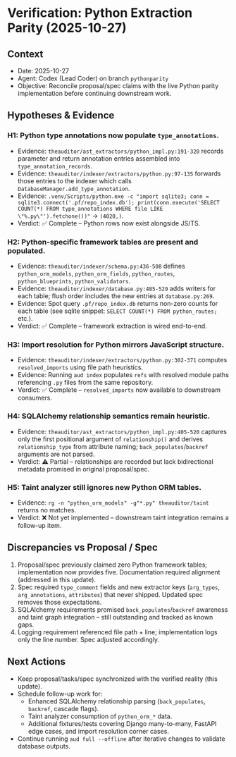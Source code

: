 # Verification: Python Extraction Parity (2025-10-27)

## Context
- Date: 2025-10-27
- Agent: Codex (Lead Coder) on branch `pythonparity`
- Objective: Reconcile proposal/spec claims with the live Python parity implementation before continuing downstream work.

## Hypotheses & Evidence

### H1: Python type annotations now populate `type_annotations`.
- Evidence: `theauditor/ast_extractors/python_impl.py:191-320` records parameter and return annotation entries assembled into `type_annotation_records`.
- Evidence: `theauditor/indexer/extractors/python.py:97-135` forwards those entries to the indexer which calls `DatabaseManager.add_type_annotation`.
- Evidence: `.venv/Scripts/python.exe -c "import sqlite3; conn = sqlite3.connect('.pf/repo_index.db'); print(conn.execute('SELECT COUNT(*) FROM type_annotations WHERE file LIKE \"%.py\"').fetchone())"` → `(4020,)`.
- Verdict: ✅ Complete – Python rows now exist alongside JS/TS.

### H2: Python-specific framework tables are present and populated.
- Evidence: `theauditor/indexer/schema.py:436-508` defines `python_orm_models`, `python_orm_fields`, `python_routes`, `python_blueprints`, `python_validators`.
- Evidence: `theauditor/indexer/database.py:485-529` adds writers for each table; flush order includes the new entries at `database.py:269`.
- Evidence: Spot query `.pf/repo_index.db` returns non-zero counts for each table (see sqlite snippet: `SELECT COUNT(*) FROM python_routes;` etc.).
- Verdict: ✅ Complete – framework extraction is wired end-to-end.

### H3: Import resolution for Python mirrors JavaScript structure.
- Evidence: `theauditor/indexer/extractors/python.py:302-371` computes `resolved_imports` using file path heuristics.
- Evidence: Running `aud index` populates `refs` with resolved module paths referencing `.py` files from the same repository.
- Verdict: ✅ Complete – `resolved_imports` now available to downstream consumers.

### H4: SQLAlchemy relationship semantics remain heuristic.
- Evidence: `theauditor/ast_extractors/python_impl.py:405-520` captures only the first positional argument of `relationship()` and derives `relationship_type` from attribute naming; `back_populates`/`backref` arguments are not parsed.
- Verdict: ⚠️ Partial – relationships are recorded but lack bidirectional metadata promised in original proposal/spec.

### H5: Taint analyzer still ignores new Python ORM tables.
- Evidence: `rg -n "python_orm_models" -g"*.py" theauditor/taint` returns no matches.
- Verdict: ❌ Not yet implemented – downstream taint integration remains a follow-up item.

## Discrepancies vs Proposal / Spec
1. Proposal/spec previously claimed zero Python framework tables; implementation now provides five. Documentation required alignment (addressed in this update).
2. Spec required `type_comment` fields and new extractor keys (`arg_types`, `arg_annotations`, `attributes`) that never shipped. Updated spec removes those expectations.
3. SQLAlchemy requirements promised `back_populates`/`backref` awareness and taint graph integration – still outstanding and tracked as known gaps.
4. Logging requirement referenced file path + line; implementation logs only the line number. Spec adjusted accordingly.

## Next Actions
- Keep proposal/tasks/spec synchronized with the verified reality (this update).
- Schedule follow-up work for:
  - Enhanced SQLAlchemy relationship parsing (`back_populates`, `backref`, cascade flags).
  - Taint analyzer consumption of `python_orm_*` data.
  - Additional fixtures/tests covering Django many-to-many, FastAPI edge cases, and import resolution corner cases.
- Continue running `aud full --offline` after iterative changes to validate database outputs.
